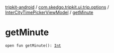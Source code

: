 [tripkit-android](../../index.md) / [com.skedgo.tripkit.ui.trip.options](../index.md) / [InterCityTimePickerViewModel](index.md) / [getMinute](./get-minute.md)

# getMinute

`open fun getMinute(): `[`Int`](https://kotlinlang.org/api/latest/jvm/stdlib/kotlin/-int/index.html)